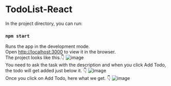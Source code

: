 # TodoList-React
In the project directory, you can run:

### `npm start`

Runs the app in the development mode.\
Open [http://localhost:3000](http://localhost:3000) to view it in the browser.
<br>
The project looks like this.👇
![image](https://user-images.githubusercontent.com/72350195/146881539-44df6e57-8f3e-4411-b56c-282ee0495706.png)
<br>
You need to ask the task with the description and when you click Add Todo, the todo will get added just below it. 👇
![image](https://user-images.githubusercontent.com/72350195/146881619-dd76fd3b-0a53-4540-aae6-44ff41bf2e8a.png)
<br>
Once you click on Add Todo, here what we get. 👇
![image](https://user-images.githubusercontent.com/72350195/146881673-8ff5fe95-c308-4119-a51e-451d0a082de4.png)

